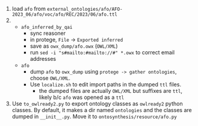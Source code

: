 1. load `afo` from `external_ontologies/afo/AFO-2023_06/afo/voc/afo/REC/2023/06/afo.ttl`
2. - `afo_inferred_by_qai`
      - sync reasoner
      - in protege, `File` -> `Exported inferred`
      - save as `owx_dump/afo.owx` (`OWL/XML`)
      - run `sed -i "s#mailto:#mailto://#" *.owx` to correct email addresses
   - `afo`
      - dump `afo` to `owx_dump` using `protege -> gather ontologies`, choose `OWL/XML`. 
      - Use `localize.sh` to edit import paths in the dumped `ttl` files. 
        - the dumped files are actually `OWL/XML` but suffixes are `ttl`, likely b/c `afo` was opened as a `ttl`
3. Use `to_owlready2.py` to export ontology classes as `owlready2` python classes. 
By default, it makes a dir named `ontologies` and the classes are dumped in `__init__.py`.
Move it to `ontosynthesis/resource/afo.py`